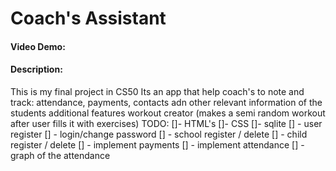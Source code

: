 # Coach's Assistant
#### Video Demo: <URL HERE>
#### Description:
This is my final project in CS50 
Its an app that help coach's to note and track: 
attendance, payments, contacts adn other relevant information of the students
additional features workout creator (makes a semi random workout after user fills it with exercises)
TODO:
[]- HTML's
[]- CSS
[]- sqlite
[] - user register
[] - login/change password
[] - school register / delete
[] - child register / delete
[] - implement payments
[] - implement attendance
[] - graph of the attendance

<!-- This content will not appear in the rendered Markdown -->

